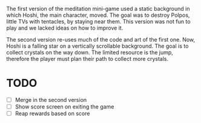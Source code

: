 The first version of the meditation mini-game used a static background in which Hoshi, the main character, moved.
The goal was to destroy Polpos, little TVs with tentacles, by staying near them.
This version was not fun to play and we lacked ideas on how to improve it.

The second version re-uses much of the code and art of the first one.
Now, Hoshi is a falling star on a vertically scrollable background.
The goal is to collect crystals on the way down.
The limited resource is the jump, therefore the player must plan their path to collect more crystals.

# TODO

- [ ] Merge in the second version
- [ ] Show score screen on exiting the game
- [ ] Reap rewards based on score
